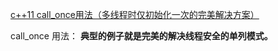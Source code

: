 [c++11 call_once用法（多线程时仅初始化一次的完美解决方案）](https://blog.csdn.net/qq_31175231/article/details/77916028)

call_once 用法：
**典型的例子就是完美的解决线程安全的单列模式。**